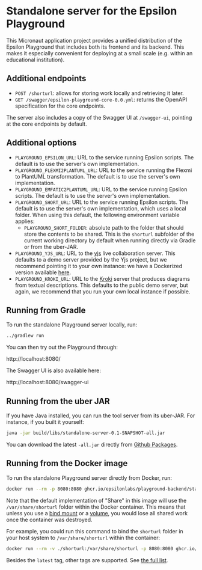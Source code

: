 # Standalone server for the Epsilon Playground

This Micronaut application project provides a unified distribution of the Epsilon Playground that includes both its frontend and its backend.
This makes it especially convenient for deploying at a small scale (e.g. within an educational institution).

## Additional endpoints

* `POST /shorturl`: allows for storing work locally and retrieving it later.
* `GET /swagger/epsilon-playground-core-0.0.yml`: returns the OpenAPI specification for the core endpoints.

The server also includes a copy of the Swagger UI at `/swagger-ui`, pointing at the core endpoints by default.

## Additional options

* `PLAYGROUND_EPSILON_URL`: URL to the service running Epsilon scripts. The default is to use the server's own implementation.
* `PLAYGROUND_FLEXMI2PLANTUML_URL`: URL to the service running the Flexmi to PlantUML transformation. The default is to use the server's own implementation.
* `PLAYGROUND_EMFATIC2PLANTUML_URL`: URL to the service running Epsilon scripts. The default is to use the server's own implementation.
* `PLAYGROUND_SHORT_URL`: URL to the service running Epsilon scripts. The default is to use the server's own implementation, which uses a local folder. When using this default, the following environment variable applies:
    * `PLAYGROUND_SHORT_FOLDER`: absolute path to the folder that should store the contents to be shared. This is the `shorturl` subfolder of the current working directory by default when running directly via Gradle or from the uber-JAR.
* `PLAYGROUND_YJS_URL`: URL to the [yjs](https://github.com/yjs/y-websocket) live collaboration server. This defaults to a demo server provided by the Yjs project, but we recommend pointing it to your own instance: we have a Dockerized version available [here](https://github.com/epsilonlabs/yjs-websocket-nginx-docker).
* `PLAYGROUND_KROKI_URL`: URL to the [Kroki](https://kroki.io/) server that produces diagrams from textual descriptions. This defaults to the public demo server, but again, we recommend that you run your own local instance if possible.

## Running from Gradle

To run the standalone Playground server locally, run:

```bash
../gradlew run
```

You can then try out the Playground through:

http://localhost:8080/

The Swagger UI is also available here:

http://localhost:8080/swagger-ui

## Running from the uber JAR

If you have Java installed, you can run the tool server from its uber-JAR.
For instance, if you built it yourself:

```bash
java -jar build/libs/standalone-server-0.1-SNAPSHOT-all.jar
```

You can download the latest `-all.jar` directly from [Github Packages](https://github.com/epsilonlabs/playground-backend/packages/2333178).

## Running from the Docker image

To run the standalone Playground server directly from Docker, run:

```bash
docker run --rm -p 8080:8080 ghcr.io/epsilonlabs/playground-backend/standalone-server
```

Note that the default implementation of "Share" in this image will use the `/var/share/shorturl` folder within the Docker container.
This means that unless you use a [bind mount](https://docs.docker.com/engine/storage/bind-mounts/) or a [volume](https://docs.docker.com/engine/storage/volumes/), you would lose all shared work once the container was destroyed.

For example, you could run this command to bind the `shorturl` folder in your host system to `/var/share/shorturl` within the container:

```bash
docker run --rm -v ./shorturl:/var/share/shorturl -p 8080:8080 ghcr.io/epsilonlabs/playground-backend/standalone-server
```

Besides the `latest` tag, other tags are supported.
See [the full list](https://github.com/epsilonlabs/playground-backend/pkgs/container/playground-backend%2Fstandalone-server).